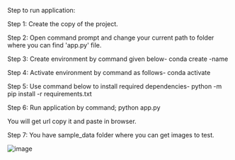 Step to run application:

Step 1:	Create the copy of the project.

Step 2: Open command prompt and change your current path
to folder where you can find 'app.py' file.

Step 3: Create environment by command given below-
conda create -name <environment name>

Step 4: Activate environment by command as follows-
conda activate <environment name>

Step 5: Use command below to install required dependencies-
python -m pip install -r requirements.txt

Step 6: Run application by command;
python app.py

You will get url copy it and paste in browser.

Step 7: You have sample_data folder where you can get images to test.

![image](https://github.com/user-attachments/assets/782badfa-7f4e-4540-b248-b97cf5adb8b6)

